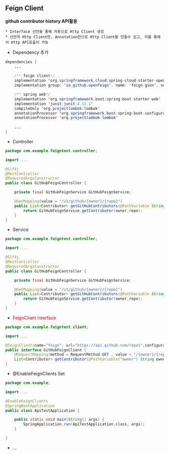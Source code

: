 ## Feign Client

__github contributor history API활용__

    * Interface 선언을 통해 자동으로 Http Client 생성
    * 선언적 Http Client란, Annotation만으로 Http Client를 만들수 있고, 이를 통해서 Http API호출이 가능

+ Dependency 추가
```java
dependencies {
    ...
    
    /** feign client*/
    implementation 'org.springframework.cloud:spring-cloud-starter-openfeign'
    implementation group: 'io.github.openfeign', name: 'feign-gson', version: '11.0'

    /** spring web*/
    implementation 'org.springframework.boot:spring-boot-starter-web'
    implementation 'junit:junit:4.13.1'
    compileOnly 'org.projectlombok:lombok'
    annotationProcessor 'org.springframework.boot:spring-boot-configuration-processor'
    annotationProcessor 'org.projectlombok:lombok'
    
    ...
}
```

+ Controller
```java
package com.example.feigntest.controller;

import ...

@Slf4j
@RestController
@RequiredArgsConstructor
public class GitHubFeignController {

    private final GitHubFeignService GitHubFeignService;

    @GetMapping(value = "/v1/github/{owner}/{repo}")
    public List<Contributor> getGitHubContributors(@PathVariable String owner , @PathVariable String repo){
        return GitHubFeignService.getContributor(owner,repo);
    }
}
```

+ Service
```java
package com.example.feigntest.controller;

import ...

@Slf4j
@RestController
@RequiredArgsConstructor
public class GitHubFeignController {

    private final GitHubFeignService GitHubFeignService;

    @GetMapping(value = "/v1/github/{owner}/{repo}")
    public List<Contributor> getGitHubContributors(@PathVariable String owner , @PathVariable String repo){
        return GitHubFeignService.getContributor(owner,repo);
    }
}
```

+ <span style='color:red'>FeignClient Interface</span>
```java
package com.example.feigntest.client;

import ...

@FeignClient(name="feign", url="https://api.github.com/repos",configuration = Config.class)
public interface GitHubFeignClient {
    @RequestMapping(method = RequestMethod.GET , value = "/{owner}/{repo}/contributors")
    List<Contributor> getContributor(@PathVariable("owner") String owner, @PathVariable("repo") String repo);
}

```


+ @EnableFeignClients Set
```java
package com.example;

import ...

@EnableFeignClients
@SpringBootApplication
public class ApiTestApplication {

    public static void main(String[] args) {
        SpringApplication.run(ApiTestApplication.class, args);
    }

}

```

+ ...
